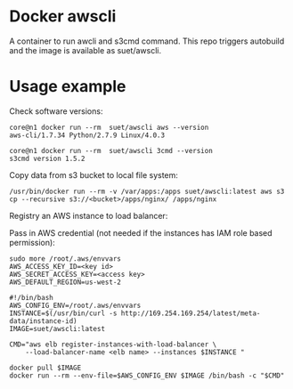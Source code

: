 Docker awscli
=============

A container to run awcli and s3cmd command. This repo triggers autobuild and the image is available as suet/awscli. 

Usage example
=============

Check software versions:

```
core@n1 docker run --rm  suet/awscli aws --version
aws-cli/1.7.34 Python/2.7.9 Linux/4.0.3
```

```
core@n1 docker run --rm  suet/awscli 3cmd --version
s3cmd version 1.5.2
```

Copy data from s3 bucket to local file system:

```
/usr/bin/docker run --rm -v /var/apps:/apps suet/awscli:latest aws s3 cp --recursive s3://<bucket>/apps/nginx/ /apps/nginx
```

Registry an AWS instance to load balancer:

Pass in AWS credential (not needed if the instances has IAM role based permission):
```
sudo more /root/.aws/envvars
AWS_ACCESS_KEY_ID=<key id>
AWS_SECRET_ACCESS_KEY=<access key>
AWS_DEFAULT_REGION=us-west-2
```

```
#!/bin/bash
AWS_CONFIG_ENV=/root/.aws/envvars
INSTANCE=$(/usr/bin/curl -s http://169.254.169.254/latest/meta-data/instance-id)
IMAGE=suet/awscli:latest

CMD="aws elb register-instances-with-load-balancer \
    --load-balancer-name <elb name> --instances $INSTANCE "

docker pull $IMAGE
docker run --rm --env-file=$AWS_CONFIG_ENV $IMAGE /bin/bash -c "$CMD"
```
